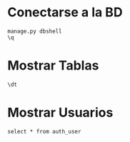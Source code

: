 # Conectarse a la BD
```
manage.py dbshell
\q
```

# Mostrar Tablas
```
\dt
```

# Mostrar Usuarios
```
select * from auth_user
```
